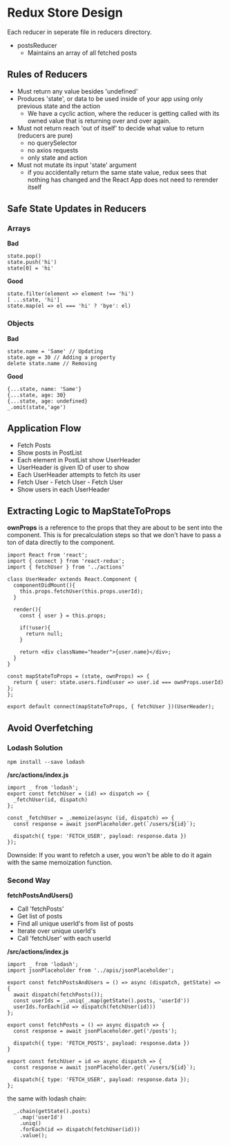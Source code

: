 # Redux Store Design

Each reducer in seperate file in reducers directory.

* postsReducer
  - Maintains an array of all fetched posts

## Rules of Reducers
* Must return any value besides 'undefined'
* Produces 'state', or data to be used inside of your app using only previous state and the action
  - We have a cyclic action, where the reducer is getting called with its owned value that is returning over and over again.
* Must not return reach 'out of itself' to decide what value to return (reducers are pure)
  - no querySelector
  - no axios requests
  - only state and action
* Must not mutate its input 'state' argument
  - if you accidentally return the same state value, redux sees that nothing has changed and the React App does not need to rerender itself


## Safe State Updates in Reducers

### Arrays
**Bad**
```
state.pop()
state.push('hi')
state[0] = 'hi'
```

**Good**
```
state.filter(element => element !== 'hi')
[ ...state, 'hi']
state.map(el => el === 'hi' ? 'bye': el)
```

### Objects
**Bad**
```
state.name = 'Same' // Updating
state.age = 30 // Adding a property
delete state.name // Removing
```

**Good**
```
{...state, name: 'Same'}
{...state, age: 30}
{...state, age: undefined}
_.omit(state,'age')
```


## Application Flow

* Fetch Posts
* Show posts in PostList
* Each element in PostList show UserHeader
* UserHeader is given ID of user to show
* Each UserHeader attempts to fetch its user
* Fetch User - Fetch User - Fetch User
* Show users in each UserHeader


## Extracting Logic to MapStateToProps

**ownProps** is a reference to the props that they are about to be sent into the component. This is for precalculation steps so that we don't have to pass a ton of data directly to the component.


```
import React from 'react';
import { connect } from 'react-redux';
import { fetchUser } from '../actions'

class UserHeader extends React.Component {
  componentDidMount(){
    this.props.fetchUser(this.props.userId);
  }

  render(){
    const { user } = this.props;

    if(!user){
      return null;
    }

    return <div className="header">{user.name}</div>;
  }
}

const mapStateToProps = (state, ownProps) => {
  return { user: state.users.find(user => user.id === ownProps.userId) };
};

export default connect(mapStateToProps, { fetchUser })(UserHeader);
```

## Avoid Overfetching

### Lodash Solution

```
npm install --save lodash
```


**/src/actions/index.js**
```
import _ from 'lodash';
export const fetchUser = (id) => dispatch => {
  _fetchUser(id, dispatch)
}; 

const _fetchUser = _.memoize(async (id, dispatch) => {
  const response = await jsonPlaceholder.get(`/users/${id}`);

  dispatch({ type: 'FETCH_USER', payload: response.data })
});
```

Downside: If you want to refetch a user, you won't be able to do it again with the same memoization function.

### Second Way

**fetchPostsAndUsers()**
* Call 'fetchPosts'
* Get list of posts
* Find all unique userId's from list of posts
* Iterate over unique userId's
* Call 'fetchUser' with each userId

**/src/actions/index.js**
```
import _ from 'lodash';
import jsonPlaceholder from '../apis/jsonPlaceholder';

export const fetchPostsAndUsers = () => async (dispatch, getState) => {
  await dispatch(fetchPosts());
  const userIds = _.uniq(_.map(getState().posts, 'userId'))
  userIds.forEach(id => dispatch(fetchUser(id)))
};

export const fetchPosts = () => async dispatch => {
  const response = await jsonPlaceholder.get('/posts');

  dispatch({ type: 'FETCH_POSTS', payload: response.data })
}

export const fetchUser = id => async dispatch => {
  const response = await jsonPlaceholder.get(`/users/${id}`);

  dispatch({ type: 'FETCH_USER', payload: response.data });
};
```

the same with lodash chain:

```
  _.chain(getState().posts)
    .map('userId')
    .uniq()
    .forEach(id => dispatch(fetchUser(id)))
    .value();
```
